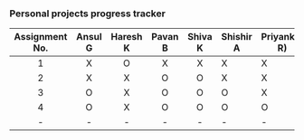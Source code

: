 
### Personal projects progress tracker

| Assignment No. 	| Ansul G 	| Haresh K 	| Pavan B 	| Shiva K 	| Shishir A 	| Priyanker R) 	|
|:--------------:	|:-------:	|:--------:	|:-------:	|:-------:	|-----------	|--------------	|
|        1       	|    X    	|     O    	|    X    	|    X    	|     X     	|       X      	|
|        2       	|    X    	|     X    	|    O    	|    O    	|     X     	|       X      	|
|        3       	|    O    	|     X    	|    O    	|    O    	|     O     	|       X      	|
|        4       	|    O    	|     X    	|    O    	|    O    	|     O     	|       O      	|
|        -       	|    -    	|     -    	|    -    	|    -    	|     -     	|       -      	|

